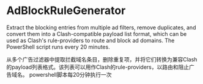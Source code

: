 # AdBlockRuleGenerator
Extract the blocking entries from multiple ad filters, remove duplicates, and convert them into a Clash-compatible payload list format, which can be used as Clash's rule-providers to route and block ad domains.
The PowerShell script runs every 20 minutes.


从多个广告过滤器中提取拦截域名条目，删除重复项，并将它们转换为兼容Clash的payload列表格式。该列表可以用作Clash的rule-providers，以路由和阻止广告域名。
powershell脚本每20分钟执行一次
